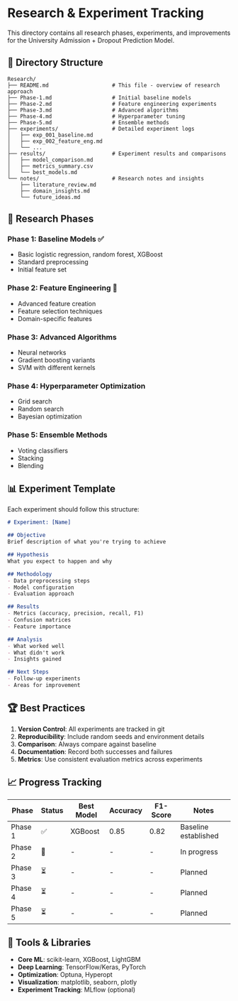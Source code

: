 # Research & Experiment Tracking

This directory contains all research phases, experiments, and improvements for the University Admission + Dropout Prediction Model.

## 📁 Directory Structure

```
Research/
├── README.md                    # This file - overview of research approach
├── Phase-1.md                   # Initial baseline models
├── Phase-2.md                   # Feature engineering experiments
├── Phase-3.md                   # Advanced algorithms
├── Phase-4.md                   # Hyperparameter tuning
├── Phase-5.md                   # Ensemble methods
├── experiments/                 # Detailed experiment logs
│   ├── exp_001_baseline.md
│   ├── exp_002_feature_eng.md
│   └── ...
├── results/                     # Experiment results and comparisons
│   ├── model_comparison.md
│   ├── metrics_summary.csv
│   └── best_models.md
└── notes/                       # Research notes and insights
    ├── literature_review.md
    ├── domain_insights.md
    └── future_ideas.md
```

## 🎯 Research Phases

### Phase 1: Baseline Models ✅
- Basic logistic regression, random forest, XGBoost
- Standard preprocessing
- Initial feature set

### Phase 2: Feature Engineering 🔄
- Advanced feature creation
- Feature selection techniques
- Domain-specific features

### Phase 3: Advanced Algorithms
- Neural networks
- Gradient boosting variants
- SVM with different kernels

### Phase 4: Hyperparameter Optimization
- Grid search
- Random search
- Bayesian optimization

### Phase 5: Ensemble Methods
- Voting classifiers
- Stacking
- Blending

## 📊 Experiment Template

Each experiment should follow this structure:

```markdown
# Experiment: [Name]

## Objective
Brief description of what you're trying to achieve

## Hypothesis
What you expect to happen and why

## Methodology
- Data preprocessing steps
- Model configuration
- Evaluation approach

## Results
- Metrics (accuracy, precision, recall, F1)
- Confusion matrices
- Feature importance

## Analysis
- What worked well
- What didn't work
- Insights gained

## Next Steps
- Follow-up experiments
- Areas for improvement
```

## 🏆 Best Practices

1. **Version Control**: All experiments are tracked in git
2. **Reproducibility**: Include random seeds and environment details
3. **Comparison**: Always compare against baseline
4. **Documentation**: Record both successes and failures
5. **Metrics**: Use consistent evaluation metrics across experiments

## 📈 Progress Tracking

| Phase | Status | Best Model | Accuracy | F1-Score | Notes |
|-------|--------|------------|----------|----------|-------|
| Phase 1 | ✅ | XGBoost | 0.85 | 0.82 | Baseline established |
| Phase 2 | 🔄 | - | - | - | In progress |
| Phase 3 | ⏳ | - | - | - | Planned |
| Phase 4 | ⏳ | - | - | - | Planned |
| Phase 5 | ⏳ | - | - | - | Planned |

## 🔧 Tools & Libraries

- **Core ML**: scikit-learn, XGBoost, LightGBM
- **Deep Learning**: TensorFlow/Keras, PyTorch
- **Optimization**: Optuna, Hyperopt
- **Visualization**: matplotlib, seaborn, plotly
- **Experiment Tracking**: MLflow (optional)
